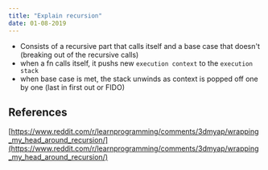 ```yaml
---
title: "Explain recursion"
date: 01-08-2019
---
```


- Consists of a recursive part that calls itself and a base case that doesn't (breaking out of the recursive calls)
- when a fn calls itself, it pushs new `execution context` to the `execution stack`
- when base case is met, the stack unwinds as context is popped off one by one (last in first out or FIDO)



## References
[https://www.reddit.com/r/learnprogramming/comments/3dmyap/wrapping_my_head_around_recursion/](https://www.reddit.com/r/learnprogramming/comments/3dmyap/wrapping_my_head_around_recursion/)